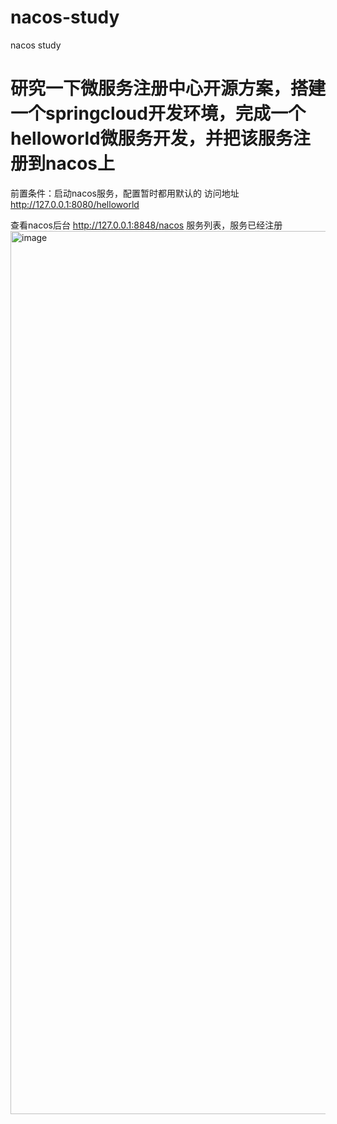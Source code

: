 # nacos-study
nacos study
# 研究一下微服务注册中心开源方案，搭建一个springcloud开发环境，完成一个helloworld微服务开发，并把该服务注册到nacos上
前置条件：启动nacos服务，配置暂时都用默认的
访问地址 http://127.0.0.1:8080/helloworld

查看nacos后台 http://127.0.0.1:8848/nacos 服务列表，服务已经注册
<img width="1413" alt="image" src="https://github.com/keguang/nacos-study/assets/10006532/2d42c545-622b-48fb-8eb8-f766990ef025">
